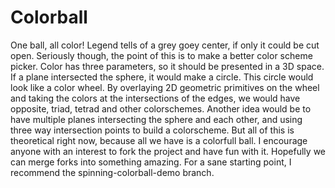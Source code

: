 # Colorball
One ball, all color! Legend tells of a grey goey center, if only it could be cut open. Seriously though, the point of this is to make a better color scheme picker. Color has three parameters, so it should be presented in a 3D space. If a plane intersected the sphere, it would make a circle. This circle would look like a color wheel. By overlaying 2D geometric primitives on the wheel and taking the colors at the intersections of the edges, we would have opposite, triad, tetrad and other colorschemes. Another idea would be to have multiple planes intersecting the sphere and each other, and using three way intersection points to build a colorscheme. But all of this is theoretical right now, because all we have is a colorfull ball. I encourage anyone with an interest to fork the project and have fun with it. Hopefully we can merge forks into something amazing. For a sane starting point, I recommend the spinning-colorball-demo branch.
